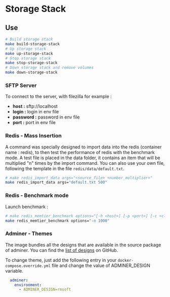 # Storage Stack

## Use

```bash
# Build storage stack
make build-storage-stack
# Up storage stack
make up-storage-stack
# Stop storage stack
make stop-storage-stack
# Down storage stack and remove volumes
make down-storage-stack
```

### SFTP Server

To connect to the server, with filezilla for example :

- **host :** sftp://localhost
- **login :** login in env file
- **password :** password in env file
- **port :** port in env file

### Redis - Mass Insertion

A command was specially designed to import data into the redis (container name : redis), to then test the performance of redis with the benchmark mode.
A test file is placed in the data folder, it contains an item that will be multiplied "n" times by the import command.
You can also use your own file, following the template in the file `redis/data/default.txt`.

```bash
# make redis_import_data args="<source_file> <number_multiplier>"
make redis_import_data args="default.txt 500"
```

### Redis - Benchmark mode

Launch benchmark :

```bash
# make redis_memtier_benchmark options="[-h <host>] [-p <port>] [-c <clients>] [-n <requests]> [-k <boolean>]"
make redis_memtier_benchmark options="-n 1000"
```

### Adminer - Themes

The image bundles all the designs that are available in the source package of adminer. 
You can find the [list of designs](https://github.com/vrana/adminer/tree/master/designs) on GitHub.

To change theme, just add the following entry in your `docker-compose.override.yml` file and change the value of ADMINER_DESIGN variable.

```yaml
  adminer:
    environment:
      - ADMINER_DESIGN=rmsoft
```
